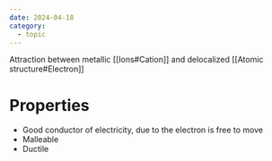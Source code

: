 ```yaml
---
date: 2024-04-18
category:
  - topic
---
```

Attraction between metallic [[Ions#Cation]] and delocalized [[Atomic structure#Electron]]
# Properties
- Good conductor of electricity, due to the electron is free to move
- Malleable
- Ductile